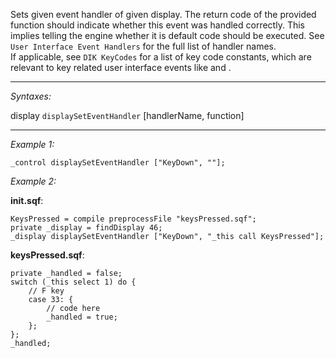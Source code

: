 Sets given event handler of given display.
The return code of the provided function should indicate whether this event was handled correctly. This implies telling the engine whether it is default code should be executed. 
See `User Interface Event Handlers` for the full list of handler names.<br>
If applicable, see `DIK KeyCodes` for a list of key code constants, which are relevant to key related user interface events like <See HashLink Reference onKeyDown> and <See HashLink Reference onKeyUp>.


---
*Syntaxes:*

display `displaySetEventHandler` [handlerName, function]

---
*Example 1:*

```sqf
_control displaySetEventHandler ["KeyDown", ""];
```

*Example 2:*

**init.sqf**:

```sqf
KeysPressed = compile preprocessFile "keysPressed.sqf";
private _display = findDisplay 46;
_display displaySetEventHandler ["KeyDown", "_this call KeysPressed"];
```

**keysPressed.sqf**:

```sqf
private _handled = false;
switch (_this select 1) do {
	// F key
	case 33: {
		// code here
		_handled = true;
	};
};
_handled;
```